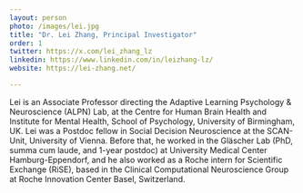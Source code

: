 ```yaml
---
layout: person
photo: /images/lei.jpg
title: "Dr. Lei Zhang, Principal Investigator"
order: 1
twitter: https://x.com/lei_zhang_lz
linkedin: https://www.linkedin.com/in/leizhang-lz/
website: https://lei-zhang.net/

---
```


Lei is an Associate Professor directing the Adaptive Learning Psychology & Neuroscience (ALPN) Lab, at the Centre for Human Brain Health and Institute for Mental Health, School of Psychology, University of Birmingham, UK. Lei was a Postdoc fellow in Social Decision Neuroscience at the SCAN-Unit, University of Vienna. Before that, he worked in the Gläscher Lab (PhD, summa cum laude, and 1-year postdoc) at University Medical Center Hamburg-Eppendorf, and he also worked as a Roche intern for Scientific Exchange (RiSE), based in the Clinical Computational Neuroscience Group at Roche Innovation Center Basel, Switzerland.
